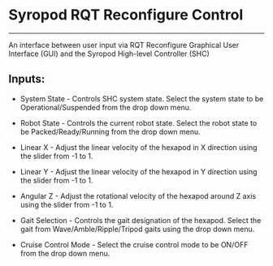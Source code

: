 # Syropod RQT Reconfigure Control

---

An interface between user input via RQT Reconfigure Graphical User Interface (GUI) and the Syropod High-level Controller (SHC)

## Inputs:

* System State - Controls SHC system state. Select the system state to be Operational/Suspended from the drop down menu.

* Robot State - Controls the current robot state. Select the robot state to be Packed/Ready/Running from the drop down menu.

* Linear X - Adjust the linear velocity of the hexapod in X direction using the slider from -1 to 1.

* Linear Y - Adjust the linear velocity of the hexapod in Y direction using the slider from -1 to 1. 

* Angular Z - Adjust the rotational velocity of the hexapod around Z axis using the slider from -1 to 1.

* Gait Selection - Controls the gait designation of the hexapod. Select the gait from Wave/Amble/Ripple/Tripod gaits using the drop down menu.

* Cruise Control Mode - Select the cruise control mode to be ON/OFF from the drop down menu.

